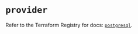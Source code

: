 # `provider`

Refer to the Terraform Registry for docs: [`postgresql`](https://registry.terraform.io/providers/sourcegraph/postgresql/1.25.0-sg.4/docs).
